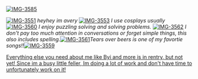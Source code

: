 
<a href="https://imgbb.com/"><img src="https://i.ibb.co/dMFX4wp/IMG-3585.jpg" alt="IMG-3585" border="0"></a>

<a href="https://imgbb.com/"><img src="https://i.ibb.co/vJhhqkz/IMG-3551.gif" alt="IMG-3551" border="0"></a> *heyhey im avery*
<a href="https://imgbb.com/"><img src="https://i.ibb.co/4jMwfRB/IMG-3553.gif" alt="IMG-3553" border="0"></a> *I use cosplays usually* <a href="https://imgbb.com/"><img src="https://i.ibb.co/CnRRbxW/IMG-3560.gif" alt="IMG-3560" border="0"></a> *I enjoy puzzling solving and solving problems.* <a href="https://imgbb.com/"><img src="https://i.ibb.co/4PDZsc5/IMG-3562.gif" alt="IMG-3562" border="0"></a> *I don't pay too much attention in conversations or forget simple things, this also includes spelling.*<a href="https://imgbb.com/"><img src="https://i.ibb.co/vDSfTJV/IMG-3561.gif" alt="IMG-3561" border="0"></a></a>*Tears over beers is one of my favortie songs!!*<a href="https://imgbb.com/"><a href="https://imgbb.com/"><img src="https://i.ibb.co/6tvNC90/IMG-3559.gif" alt="IMG-3559" border="0"> 

Everything else you need about me like Byi and more is in rentry, but not yet! Since im a busy little feller, Im doing a lot of work and don't have time to unfortunately work on it!  
